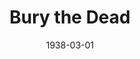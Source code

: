 ---
title: Bury the Dead
date: 1938-03-01
closing_date: 1938-03-03
layout: productions
featured_image: 
image_caption:
image_credit:
playbill: 
category: 
Theatre: Theatre Jacksonville
Venue: Little Theatre
cast:
  1st General: Slocum Ball
  1st Soldier: Raymond C. Winstead
  2nd General: W.H. Moore
  2nd Soldier: Bob Beazlie
  3rd General: P.G. Camp
  3rd Soldier: J.A. Ward
  4th Soldier: Charles Luckie
  Bess Shelling: Evelyn B. Cox
  Bevins: Charles Luckie
  Captain: Richard Hollahan
  Chaplain: J.Y. Cabaniss
  Charley: Kenneth Godschalk
  Doctor: William F. Blois
  Editor: Wilbur Jobe
  Joan Burke: Hannah Phillips
  Julia Blake: Mrs. Everett Dwight
  Katherine Driscoll: Katherine Browne
  Martha Webster: Mrs. Louis Joel
  Mrs. Dean: Mrs. R.M. Caldwell, Jr.
  Newsboy: John Perry
  Private Dean: Everett Dwight
  Private Driscoll: William DeHoff
  Private Levy: Basil Dewitt
  Private Morgan: Neal Tyler, Jr.
  Private Schelling: William Frazier
  Private Webster: John R. Castine
  Reporter: E.S. Black
  Sergeant: Roy Meischner
crew:
  Director: Martin Sack
  Props: Maxine Swisher
  Staging, Sound, Electrical Effects:
    - Bob Wolfe
    - Earl DeFlorin
    - Herbert Swisher
    - Martin Sack
    - Roy Hill
orchestra:
external_links:
---
